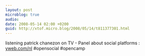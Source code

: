 ```yaml
---
layout: post
microblog: true
audio: 
date: 2008-05-14 02:00 +0200
guid: http://xtof.micro.blog/2008/05/14/t811377301.html
---
```

listening patrick chanezon on TV - Panel about social platforms : [yweb.com/nl](http://yweb.com/nl) #opensocial #opencamp
